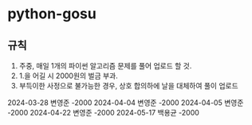 # python-gosu

## 규칙
1. 주중, 매일 1개의 파이썬 알고리즘 문제를 풀어 업로드 할 것.
2. 1.을 어길 시 2000원의 벌금 부과.
3. 부득이한 사정으로 불가능한 경우, 상호 합의하에 날을 대체하여 풀이 업로드



2024-03-28 변영준 -2000
2024-04-04 변영준 -2000
2024-04-05 변영준 -2000
2024-04-22 변영준 -2000
2024-05-17 백용균 -2000
